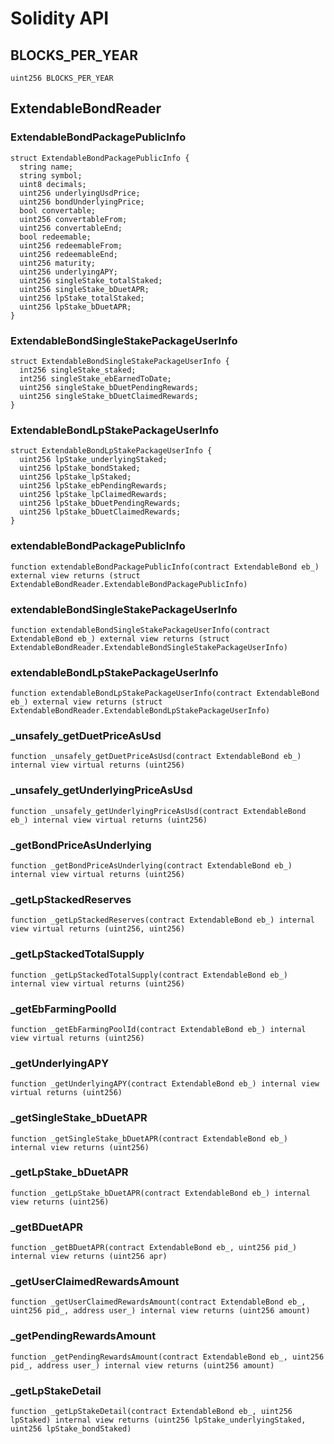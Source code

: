 # Solidity API

## BLOCKS_PER_YEAR

```solidity
uint256 BLOCKS_PER_YEAR
```

## ExtendableBondReader

### ExtendableBondPackagePublicInfo

```solidity
struct ExtendableBondPackagePublicInfo {
  string name;
  string symbol;
  uint8 decimals;
  uint256 underlyingUsdPrice;
  uint256 bondUnderlyingPrice;
  bool convertable;
  uint256 convertableFrom;
  uint256 convertableEnd;
  bool redeemable;
  uint256 redeemableFrom;
  uint256 redeemableEnd;
  uint256 maturity;
  uint256 underlyingAPY;
  uint256 singleStake_totalStaked;
  uint256 singleStake_bDuetAPR;
  uint256 lpStake_totalStaked;
  uint256 lpStake_bDuetAPR;
}
```

### ExtendableBondSingleStakePackageUserInfo

```solidity
struct ExtendableBondSingleStakePackageUserInfo {
  int256 singleStake_staked;
  int256 singleStake_ebEarnedToDate;
  uint256 singleStake_bDuetPendingRewards;
  uint256 singleStake_bDuetClaimedRewards;
}
```

### ExtendableBondLpStakePackageUserInfo

```solidity
struct ExtendableBondLpStakePackageUserInfo {
  uint256 lpStake_underlyingStaked;
  uint256 lpStake_bondStaked;
  uint256 lpStake_lpStaked;
  uint256 lpStake_ebPendingRewards;
  uint256 lpStake_lpClaimedRewards;
  uint256 lpStake_bDuetPendingRewards;
  uint256 lpStake_bDuetClaimedRewards;
}
```

### extendableBondPackagePublicInfo

```solidity
function extendableBondPackagePublicInfo(contract ExtendableBond eb_) external view returns (struct ExtendableBondReader.ExtendableBondPackagePublicInfo)
```

### extendableBondSingleStakePackageUserInfo

```solidity
function extendableBondSingleStakePackageUserInfo(contract ExtendableBond eb_) external view returns (struct ExtendableBondReader.ExtendableBondSingleStakePackageUserInfo)
```

### extendableBondLpStakePackageUserInfo

```solidity
function extendableBondLpStakePackageUserInfo(contract ExtendableBond eb_) external view returns (struct ExtendableBondReader.ExtendableBondLpStakePackageUserInfo)
```

### _unsafely_getDuetPriceAsUsd

```solidity
function _unsafely_getDuetPriceAsUsd(contract ExtendableBond eb_) internal view virtual returns (uint256)
```

### _unsafely_getUnderlyingPriceAsUsd

```solidity
function _unsafely_getUnderlyingPriceAsUsd(contract ExtendableBond eb_) internal view virtual returns (uint256)
```

### _getBondPriceAsUnderlying

```solidity
function _getBondPriceAsUnderlying(contract ExtendableBond eb_) internal view virtual returns (uint256)
```

### _getLpStackedReserves

```solidity
function _getLpStackedReserves(contract ExtendableBond eb_) internal view virtual returns (uint256, uint256)
```

### _getLpStackedTotalSupply

```solidity
function _getLpStackedTotalSupply(contract ExtendableBond eb_) internal view virtual returns (uint256)
```

### _getEbFarmingPoolId

```solidity
function _getEbFarmingPoolId(contract ExtendableBond eb_) internal view virtual returns (uint256)
```

### _getUnderlyingAPY

```solidity
function _getUnderlyingAPY(contract ExtendableBond eb_) internal view virtual returns (uint256)
```

### _getSingleStake_bDuetAPR

```solidity
function _getSingleStake_bDuetAPR(contract ExtendableBond eb_) internal view returns (uint256)
```

### _getLpStake_bDuetAPR

```solidity
function _getLpStake_bDuetAPR(contract ExtendableBond eb_) internal view returns (uint256)
```

### _getBDuetAPR

```solidity
function _getBDuetAPR(contract ExtendableBond eb_, uint256 pid_) internal view returns (uint256 apr)
```

### _getUserClaimedRewardsAmount

```solidity
function _getUserClaimedRewardsAmount(contract ExtendableBond eb_, uint256 pid_, address user_) internal view returns (uint256 amount)
```

### _getPendingRewardsAmount

```solidity
function _getPendingRewardsAmount(contract ExtendableBond eb_, uint256 pid_, address user_) internal view returns (uint256 amount)
```

### _getLpStakeDetail

```solidity
function _getLpStakeDetail(contract ExtendableBond eb_, uint256 lpStaked) internal view returns (uint256 lpStake_underlyingStaked, uint256 lpStake_bondStaked)
```

